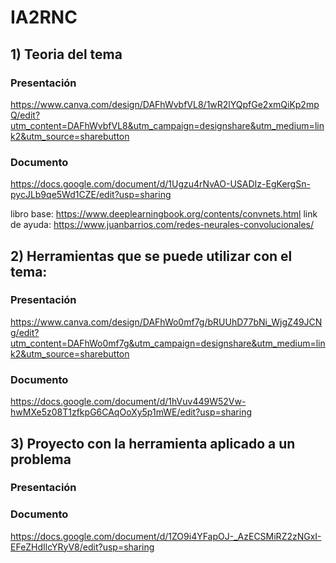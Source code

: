 # IA2RNC

## 1) Teoria del tema



### Presentación
https://www.canva.com/design/DAFhWvbfVL8/1wR2lYQpfGe2xmQiKp2mpQ/edit?utm_content=DAFhWvbfVL8&utm_campaign=designshare&utm_medium=link2&utm_source=sharebutton

### Documento
https://docs.google.com/document/d/1Ugzu4rNvAO-USADIz-EgKergSn-pycJLb9qe5Wd1CZE/edit?usp=sharing

libro base: https://www.deeplearningbook.org/contents/convnets.html
link de ayuda: https://www.juanbarrios.com/redes-neurales-convolucionales/

## 2) Herramientas que se puede utilizar con el tema:

### Presentación
https://www.canva.com/design/DAFhWo0mf7g/bRUUhD77bNi_WjgZ49JCNg/edit?utm_content=DAFhWo0mf7g&utm_campaign=designshare&utm_medium=link2&utm_source=sharebutton

### Documento
https://docs.google.com/document/d/1hVuv449W52Vw-hwMXe5z08T1zfkpG6CAqOoXy5p1mWE/edit?usp=sharing

## 3) Proyecto con la herramienta aplicado a un problema

### Presentación

### Documento
https://docs.google.com/document/d/1ZO9i4YFapOJ-_AzECSMiRZ2zNGxI-EFeZHdIlcYRyV8/edit?usp=sharing
